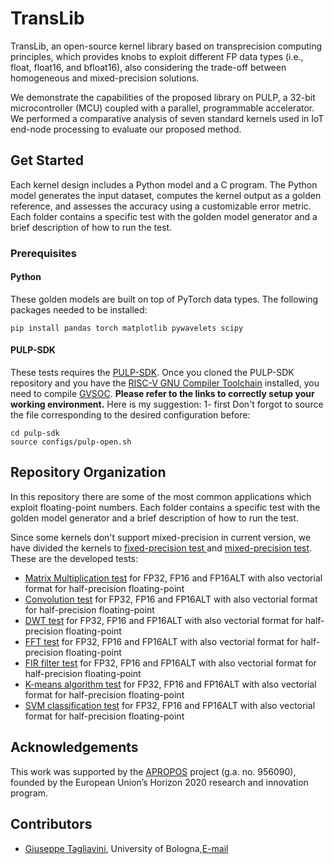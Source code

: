 
# TransLib
TransLib, an open-source kernel library based on transprecision computing principles, which provides knobs to exploit different FP data types (i.e., float, float16, and bfloat16), also considering the trade-off between homogeneous and mixed-precision solutions. 

We demonstrate the capabilities of the proposed library on PULP, a 32-bit microcontroller (MCU) coupled with a parallel, programmable accelerator. We performed a comparative analysis of seven standard kernels used in IoT end-node processing to evaluate our proposed method.


## Get Started
Each kernel design includes a Python model and a C program. The Python model generates the input dataset, computes the kernel output as a golden reference, and assesses the accuracy using a customizable error metric. Each folder contains a specific test with the golden model generator and a brief description of how to run the test.  
### Prerequisites 
#### Python
These golden models are built on top of PyTorch data types. The following packages needed to be installed:
~~~~~shell
pip install pandas torch matplotlib pywavelets scipy
~~~~~
#### PULP-SDK
These tests requires the [PULP-SDK](https://github.com/pulp-platform/pulp-sdk). Once you cloned the PULP-SDK repository and you have the [RISC-V GNU Compiler Toolchain](https://github.com/pulp-platform/pulp-riscv-gnu-toolchain) installed, you need to compile [GVSOC](https://github.com/pulp-platform/pulp-sdk#gvsoc). **Please refer to the links to correctly setup your working environment.**
Here is my suggestion:
1-  first 
Don't forgot to source the file corresponding to the desired configuration before:

~~~~~shell
cd pulp-sdk
source configs/pulp-open.sh
~~~~~
## Repository Organization
In this repository there are some of the most common applications which exploit floating-point numbers. Each folder contains a specific test with the golden model generator and a brief description of how to run the test.  

Since some kernels don't support mixed-precision in current version, we have divided the kernels to [fixed-precision test ](./fixed_precision/) and [mixed-precision test](./mixed_precision/).
These are the developed tests:

- [Matrix Multiplication test](./mixed_precision/matmul/) for FP32, FP16 and FP16ALT with also vectorial format for half-precision floating-point
- [Convolution test](./mixed_precision/convolutioncl/) for FP32, FP16 and FP16ALT with also vectorial format for half-precision floating-point
- [DWT test](./fixed_precision/dwt) for FP32, FP16 and FP16ALT with also vectorial format for half-precision floating-point
- [FFT test](./fixed_precision/fft-memsave) for FP32, FP16 and FP16ALT with also vectorial format for half-precision floating-point
- [FIR filter test](./mixed_precision/fir) for FP32, FP16 and FP16ALT with also vectorial format for half-precision floating-point
- [K-means algorithm test](./fixed_precision/kmeans) for FP32, FP16 and FP16ALT with also vectorial format for half-precision floating-point
- [SVM classification test](./mixed_precision/SVM/) for FP32, FP16 and FP16ALT with also vectorial format for half-precision floating-point

## Acknowledgements
This work was supported by the [APROPOS](https://projects.tuni.fi/apropos/) project (g.a. no. 956090), founded by the European Union’s Horizon 2020 research and innovation program. 


## Contributors
- [Giuseppe Tagliavini](https://github.com/gtagliavini), University of Bologna,[E-mail](giuseppe.tagliavini@unibo.it)
